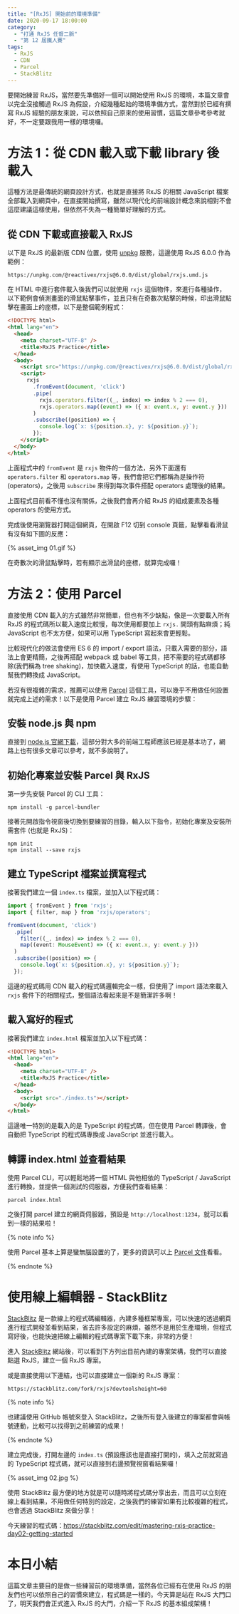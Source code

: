 ```yaml
---
title: "[RxJS] 開始前的環境準備"
date: 2020-09-17 18:00:00
category:
  - "打通 RxJS 任督二脈"
  - "第 12 屆鐵人賽"
tags:
  - RxJS
  - CDN
  - Parcel
  - StackBlitz
---
```


要開始練習 RxJS，當然要先準備好一個可以開始使用 RxJS 的環境，本篇文章會以完全沒接觸過 RxJS 為假設，介紹幾種起始的環境準備方式，當然對於已經有撰寫 RxJS 經驗的朋友來說，可以依照自己原來的使用習慣，這篇文章參考參考就好，不一定要跟我用一樣的環境囉。

<!-- more -->

# 方法 1：從 CDN 載入或下載 library 後載入

這種方法是最傳統的網頁設計方式，也就是直接將 RxJS 的相關 JavaScript 檔案全部載入到網頁中，在直接開始撰寫，雖然以現代化的前端設計概念來說相對不會這麼建議這樣使用，但依然不失為一種簡單好理解的方式。

## 從 CDN 下載或直接載入 RxJS

以下是 RxJS 的最新版 CDN 位置，使用 [unpkg](https://unpkg.com/) 服務，這邊使用 RxJS 6.0.0 作為範例：

```
https://unpkg.com/@reactivex/rxjs@6.0.0/dist/global/rxjs.umd.js
```

在 HTML 中進行套件載入後我們可以就使用 `rxjs` 這個物件，來進行各種操作，以下範例會偵測畫面的滑鼠點擊事件，並且只有在奇數次點擊的時候，印出滑鼠點擊在畫面上的座標，以下是整個範例程式：

```html
<!DOCTYPE html>
<html lang="en">
  <head>
    <meta charset="UTF-8" />
    <title>RxJS Practice</title>
  </head>
  <body>
    <script src="https://unpkg.com/@reactivex/rxjs@6.0.0/dist/global/rxjs.umd.js"></script>
    <script>
      rxjs
        .fromEvent(document, 'click')
        .pipe(
          rxjs.operators.filter((_, index) => index % 2 === 0),
          rxjs.operators.map((event) => ({ x: event.x, y: event.y }))
        )
        .subscribe((position) => {
          console.log(`x: ${position.x}, y: ${position.y}`);
        });
    </script>
  </body>
</html>
```

上面程式中的 `fromEvent` 是 `rxjs` 物件的一個方法，另外下面還有 `operators.filter` 和 `operators.map` 等，我們會把它們都稱為是操作符 (operators)，之後用 `subscribe` 來得到每次事件搭配 operators 處理後的結果。

上面程式目前看不懂也沒有關係，之後我們會再介紹 RxJS 的組成要素及各種 operators 的使用方式。

完成後使用瀏覽器打開這個網頁，在開啟 F12 切到 console 頁籤，點擊看看滑鼠有沒有如下圖的反應：

{% asset_img 01.gif %}

在奇數次的滑鼠點擊時，若有顯示出滑鼠的座標，就算完成囉！

# 方法 2：使用 Parcel

直接使用 CDN 載入的方式雖然非常簡單，但也有不少缺點，像是一次要載入所有 RxJS 的程式碼所以載入速度比較慢，每次使用都要加上 `rxjs.` 開頭有點麻煩；純 JavaScript 也不太方便，如果可以用 TypeScript 寫起來會更輕鬆。

比較現代化的做法會使用 ES 6 的 import / export 語法，只載入需要的部分，語法上會更精簡，之後再搭配 webpack 或 babel 等工具，把不需要的程式碼都移除(我們稱為 tree shaking)，加快載入速度，有使用 TypeScript 的話，也能自動幫我們轉換成 JavaScript。

若沒有很複雜的需求，推薦可以使用 [Parcel](https://parceljs.org/) 這個工具，可以幾乎不用做任何設置就完成上述的需求！以下是使用 Parcel 建立 RxJS 練習環境的步驟：

## 安裝 node.js 與 npm

直接到 [node.js 官網下載](https://nodejs.org/en/)，這部分對大多的前端工程師應該已經是基本功了，網路上也有很多文章可以參考，就不多說明了。

## 初始化專案並安裝 Parcel 與 RxJS

第一步先安裝 Parcel 的 CLI 工具：

```shell
npm install -g parcel-bundler
```

接著先開啟指令視窗後切換到要練習的目錄，輸入以下指令，初始化專案及安裝所需套件 (也就是 RxJS)：

```shell
npm init
npm install --save rxjs
```

## 建立 TypeScript 檔案並撰寫程式

接著我們建立一個 `index.ts` 檔案，並加入以下程式碼：

```typescript
import { fromEvent } from 'rxjs';
import { filter, map } from 'rxjs/operators';

fromEvent(document, 'click')
  .pipe(
    filter((_, index) => index % 2 === 0),
    map((event: MouseEvent) => ({ x: event.x, y: event.y }))
  )
  .subscribe((position) => {
    console.log(`x: ${position.x}, y: ${position.y}`);
  });
```

這邊的程式碼用 CDN 載入的程式碼邏輯完全一樣，但使用了 import 語法來載入 `rxjs` 套件下的相關程式，整個語法看起來是不是簡潔許多啊！

## 載入寫好的程式

接著我們建立 `index.html` 檔案並加入以下程式碼：

```html
<!DOCTYPE html>
<html lang="en">
  <head>
    <meta charset="UTF-8" />
    <title>RxJS Practice</title>
  </head>
  <body>
    <script src="./index.ts"></script>
  </body>
</html>
```

這邊唯一特別的是載入的是 TypeScript 的程式碼，但在使用 Parcel 轉譯後，會自動把 TypeScript 的程式碼專換成  JavaScript 並進行載入。

## 轉譯 index.html 並查看結果

使用 Parcel CLI，可以輕鬆地將一個 HTML 與他相依的 TypeScript / JavaScript 進行轉換，並提供一個測試的伺服器，方便我們查看結果：

```shell
parcel index.html
```

之後打開 parcel 建立的網頁伺服器，預設是 `http://localhost:1234`，就可以看到一樣的結果啦！

{% note info %}

使用 Parcel 基本上算是蠻無腦設置的了，更多的資訊可以上 [Parcel 文件](https://parceljs.org/getting_started.html)看看。

{% endnote %}

# 使用線上編輯器 - StackBlitz

[StackBlitz](https://stackblitz.com/) 是一款線上的程式碼編輯器，內建多種框架專案，可以快速的透過網頁進行程式開發並看到結果，省去許多設定的麻煩，雖然不是用於生產環境，但程式寫好後，也能快速把線上編輯的程式碼專案下載下來，非常的方便！

進入 [StackBlitz](https://stackblitz.com/) 網站後，可以看到下方列出目前內建的專案架構，我們可以直接點選 RxJS，建立一個 RxJS 專案。

或是直接使用以下連結，也可以直接建立一個新的 RxJS 專案：

```
https://stackblitz.com/fork/rxjs?devtoolsheight=60
```

{% note info %}

也建議使用 GitHub 帳號來登入 StackBlitz，之後所有登入後建立的專案都會與帳號連動，比較可以找得到之前練習的成果！

{% endnote %}

建立完成後，打開左邊的 `index.ts` (預設應該也是直接打開的)，填入之前就寫過的 TypeScript 程式碼，就可以直接到右邊預覽視窗看結果囉！

{% asset_img 02.jpg %}

使用 StackBlitz 最方便的地方就是可以隨時將程式碼分享出去，而且可以立刻在線上看到結果，不用做任何特別的設定，之後我們的練習如果有比較複雜的程式，也會透過 StackBlitz 來做分享！

今天練習的程式碼：https://stackblitz.com/edit/mastering-rxjs-practice-day02-getting-started

# 本日小結

這篇文章主要目的是做一些練習前的環境準備，當然各位已經有在使用 RxJS 的朋友們也可以依照自己的習慣來建立，程式碼是一樣的。今天算是站在 RxJS 大門口了，明天我們會正式進入 RxJS 的大門，介紹一下 RxJS 的基本組成架構！
